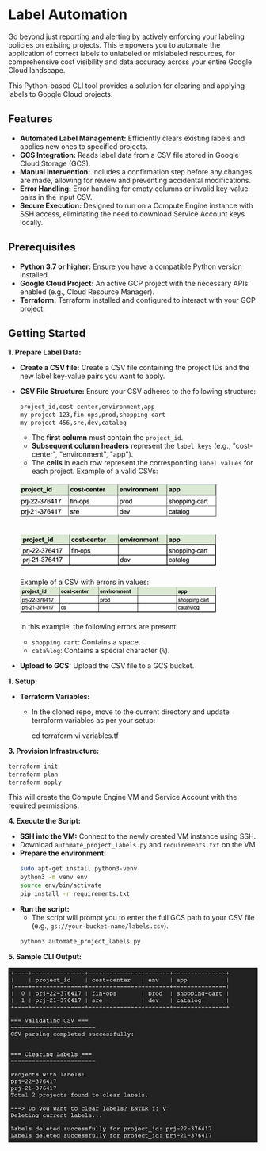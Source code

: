 # Label Automation
Go beyond just reporting and alerting by actively enforcing your labeling policies on
existing projects. This empowers you to automate the application of correct labels to
unlabeled or mislabeled resources, for comprehensive cost visibility and data accuracy
across your entire Google Cloud landscape.

This Python-based CLI tool provides a solution for clearing and applying labels to Google Cloud projects.

## Features

* **Automated Label Management:** Efficiently clears existing labels and applies new ones to specified projects.
* **GCS Integration:** Reads label data from a CSV file stored in Google Cloud Storage (GCS).
* **Manual Intervention:** Includes a confirmation step before any changes are made, allowing for review and preventing accidental modifications.
* **Error Handling:** Error handling for empty columns or invalid key-value pairs in the input CSV.
* **Secure Execution:** Designed to run on a Compute Engine instance with SSH access, eliminating the need to download Service Account keys locally.

## Prerequisites

* **Python 3.7 or higher:** Ensure you have a compatible Python version installed.
* **Google Cloud Project:** An active GCP project with the necessary APIs enabled (e.g., Cloud Resource Manager).
* **Terraform:**  Terraform installed and configured to interact with your GCP project.

## Getting Started

**1. Prepare Label Data:**

* **Create a CSV file:** Create a CSV file containing the project IDs and the new label key-value pairs you want to apply.
* **CSV File Structure:** Ensure your CSV adheres to the following structure:
  ```
  project_id,cost-center,environment,app
  my-project-123,fin-ops,prod,shopping-cart
  my-project-456,sre,dev,catalog
  ```
  * The **first column** must contain the `project_id`.
  * **Subsequent column headers** represent the `label keys` (e.g., "cost-center", "environment", "app").
  * The **cells** in each row represent the corresponding `label values` for each project.
    Example of a valid CSVs:

  <br /> 
  <img src="../../../reactive-governance/label-automation/project_label_automation/img/csv_valid_1.png" alt="valid_csv_1" width="400"/>
  
  <br/><img src="../../../reactive-governance/label-automation/project_label_automation/img/csv_valid_2.png" alt="valid_csv_2" width="400"/>
  <br/>
  <br/>
  Example of a CSV with errors in values:
  <br/> 
  <img src="../../../reactive-governance/label-automation/project_label_automation/img/csv_with_errors.png" alt="invalid_valid" width="400"/>

  
  In this example, the following errors are present:
    * `shopping cart`: Contains a space.
    * `cata%log`: Contains a special character (`%`).
    
* **Upload to GCS:** Upload the CSV file to a GCS bucket.

**1. Setup:**

* **Terraform Variables:**
  * In the cloned repo, move to the current directory and update terraform variables as per your setup:
 
      cd terraform
      vi variables.tf

**3. Provision Infrastructure:**
    
    terraform init
    terraform plan
    terraform apply
 This will create the Compute Engine VM and Service Account with the required permissions.

**4. Execute the Script:**

* **SSH into the VM:**  Connect to the newly created VM instance using SSH.
* Download `automate_project_labels.py` and `requirements.txt` on the VM
* **Prepare the environment:**
   ```bash
   sudo apt-get install python3-venv 
   python3 -m venv env
   source env/bin/activate
   pip install -r requirements.txt 
   ```
* **Run the script:**
  * The script will prompt you to enter the full GCS path to your CSV file (e.g., `gs://your-bucket-name/labels.csv`).
   ```bash
   python3 automate_project_labels.py
   ```


**5. Sample CLI Output:**

![label_output](../../../reactive-governance/label-automation/project_label_automation/img/apply_label_output.png)
